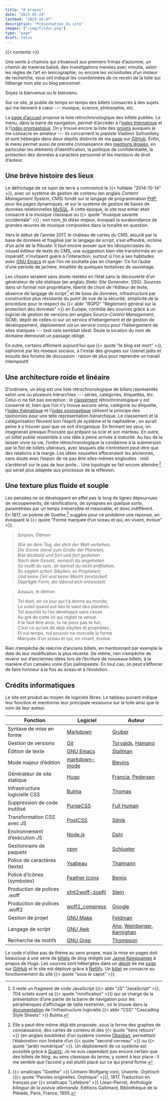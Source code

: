 ```yaml
---
title: "À propos"
date: "2023-05-24"
lastmod: "2023-10-07"
description: "Présentation du site"
images: ["/img/fisdur.png"]
type: "page"
draft: false
---
```


{{< contents >}}

Une sente à chamois qui s’évanouit aux premiers frimas d’automne, un chemin
de traverse balisé, des investigations menées avec minutie, selon les règles
de l’art en lexicographie, ou encore les vicissitudes d’un moteur de
recherche, vous ont indiqué les coordonnées de ce recoin de la toile qui
héberge mon site ou *blog* personnel.

Soyez la bienvenue ou le bienvenu.

Sur ce site, je publie de temps en temps des billets consacrés à des sujets
qui me tiennent à cœur --- musique, science, philosophie,&nbsp;etc.

La
[page d’accueil](/)
propose la liste rétrochronologique des billets publiés.
Le menu, dans la barre de navigation, permet d’accéder à
l’[index thématique](/sujets/)
et à
l’[index onomastique](/noms/).
On y trouve encore la liste des
[projets](/projets/)
auxquels je me consacre en amateur --- ils concernent le pianiste Vladimir
Sofronitsky et sont hébergés dans deux dépôts distincts de ma
[page](https://github.com/cscheen)
sur
[GitHub](https://github.com/).
Enfin, le menu permet aussi de prendre connaissance des
[mentions légales](/mentions-legales/),
en particulier les éléments d’identification, la politique de
confidentialité, la protection des données à caractère personnel et les
mentions de droit d’auteur.

## Une brève histoire des lieux

Le défrichage de ce lopin de terre a commencé le
{{< fulldate "2014-10-14" >}}, avec un système de gestion de contenu (en
anglais *Content Management System*, CMS) fondé sur le langage de
programmation
[PHP](https://www.php.net/),
pour les pages dynamiques, et sur le système de gestion de bases de données
relationnelles
[MySQL](https://www.mysql.com/).
À cette époque, le site tout entier était consacré à la musique classique ou
{{< quote "musique savante occidentale" >}}&#8239;; son nom, *fa dièse
majeur*, évoquait la surabondance de grandes œuvres de musique composées
dans la tonalité en question.

Vers le début de l’année&nbsp;2017, le château de cartes du CMS, alourdi par
la base de données et fragilisé par le langage de *script*, s’est effondré,
victime d’un acte de la flibuste.
Il faut encore avouer que les idiosyncrasies du nouvel éditeur de texte du
CMS, une suggestion bien vite transformée en un impératif, n’invitaient
guère à l’interaction, surtout si l’on a ses habitudes avec
[GNU Emacs](https://www.gnu.org/software/emacs/)
et que l’on ne souhaite pas en changer.
Ce fut l’aube d’une période de jachère, émaillée de quelques tentatives de
sauvetage.

Les choses seraient sans doute restées en l’état sans la découverte d’un
générateur de site statique (en anglais *Static Site Generator*, SSG).
Sources dans un format non propriétaire, liberté de choix de l’éditeur de
texte, absence de langage de *script*&#8239;[^JavaScript] et de base de
données, infrastructure par construction plus résistante du point de vue de
la sécurité, simplicité de la procédure pour le respect du
{{< abbr "RGPD" "Règlement général sur la protection des données" >}} en
Europe, contrôle des sources grâce à un logiciel de gestion de versions (en
anglais *Source-Control Management*, SCM), dépôt de celles-ci sur un service
d’hébergement et de gestion de développement, déploiement *via* un service
conçu pour l’hébergement de sites statiques --- tout cela semblait idéal.
Seule la location du nom de domaine demeurait un passage obligé.

En outre, certains affirment aujourd’hui que
{{< quote "le *blog* est mort" >}}, siphonné par les réseaux sociaux, à
l’instar des groupes sur Usenet jadis et ensuite des forums de
discussion&nbsp;: raison de plus pour reprendre un travail intempestif.

## Une architecture roide et linéaire

D’ordinaire, un *blog* est une liste rétrochronologique de billets
représentés selon une ou plusieurs hiérarchies --- séries, catégories,
étiquettes,&nbsp;etc.
Celui-ci ne fait pas exception&nbsp;: le
[classement](/)
rétrochronologique y est conservé et, bien que l’on n’y trouve aucune série,
catégorie ou étiquette,
l’[index thématique](/sujets/)
et
l’[index onomastique](/noms/)
utilisent le principe des taxinomies pour une telle représentation
hiérarchique.
Le classement et la catégorisation fleurent bon l’esprit de système et le
naphtalène&#8239;; on aurait peine à y trouver quoi que ce soit d’organique.
En fermant les yeux, on imaginerait presque Procuste qui prépare sa scie et
son marteau.
En outre, un billet publié ressemble à une idée à peine arrivée à maturité.
Au lieu de la laisser vivre sa vie, l’ordre rétrochronologique la condamne à
la submersion par le flot de billets ultérieurs, avec lesquels elle
n’entretient peut-être que des relations à la marge.
Les idées nouvelles effaceraient les anciennes, sans doute avec l’espoir de
ne pas être elles-mêmes englouties&nbsp;: midi s’arrêterait sur le pas de
leur porte...
Une topologie se fait encore attendre&#8239;[^Obsidian] qui serait plus
adaptée aux processus de la réflexion.

## Une texture plus fluide et souple

Les pensées ne se développent en effet pas le long de lignes dépourvues de
recoupements, de ramifications, de synapses en quelque sorte, paramétrées
par un temps irréversible et inexorable, et donc indifférent.
En&nbsp;1817, un poème de Goethe&#8239;[^Goethe] suggère pour ce problème
une réponse, en évoquant la
{{< quote "Forme marquée d’un sceau et qui, en vivant, évolue" >}}.

> *Δαιμων, Dämon*
>
> *Wie an dem Tag, der dich der Welt verliehen,<br>
> Die Sonne stand zum Gruße der Planeten,<br>
> Bist alsobald und fort und fort gediehen<br>
> Nach dem Gesetz, wonach du angetreten.<br>
> So mußt du sein, dir kannst du nicht entfliehen,<br>
> So sagten schon Sibyllen, so Propheten;<br>
> Und keine Zeit und keine Macht zerstückelt<br>
> Geprägte Form, die lebend sich entwickelt.*

> Δαιμων, le démon
>
> Tel était, en ce jour qui t’a donné au monde,<br>
> Le soleil quand eut lieu le salut des planètes.<br>
> Tel aussitôt tu t’es développé sans cesse<br>
> Au gré de cette loi qui réglait ta venue.<br>
> Il te faut être ainsi, tu ne peux pas te fuir,<br>
> C’est ce qu’ont dit déjà sibylles et prophètes&#8239;;<br>
> Et nul temps, nul pouvoir ne morcelle la forme<br>
> Marquée d’un sceau et qui, en vivant, évolue.

Rien n’empêche de réécrire d’anciens billets, en mentionnant par exemple la
date de leur modification la plus récente.
De même, rien n’empêche de revenir sur d’anciennes idées lors de l’écriture
de nouveaux billets, à la manière d’un camaïeu voire d’un palimpseste.
En tout cas, on peut s’efforcer de faire honneur à la fois au sceau et à
l’évolution.

## Crédits informatiques

Le site est produit au moyen de logiciels libres.
Le tableau suivant indique leur fonction et mentionne leur principale
ressource sur la toile ainsi que le nom de leur auteur.

Fonction | Logiciel | Auteur
---------|----------|-------
Syntaxe de mise en forme | [Markdown][] | [Gruber][]
Gestion de versions | [Git][] | [Torvalds][], [Hamano][]
Édition de texte | [GNU Emacs][] | [Stallman][]
Mode majeur d’édition | [markdown-mode][] | [Blevins][]
Générateur de site statique | [Hugo][] | [Francia][], [Pedersen][]
Infrastructure logicielle CSS | [Bulma][] | [Thomas][]
Suppression de code inutilisé | [PurgeCSS][] | [Full Human][]
Transformation CSS avec JS | [PostCSS][] | [Sitnik][]
Environnement d’exécution JS | [Node.js][] | [Dahl][]
Gestionnaire de paquets | [npm][] | [Schlueter][]
Police de caractères (texte) | [Ysabeau][] | [Thalmann][]
Police d’icônes (symboles) | [Feather Icons][] | [Bemis][]
Production de polices .woff | [sfnt2woff-zopfli][] | [Stein][]
Production de polices .woff2 | [woff2_compress][] | [Google][]
Gestion de projet | [GNU Make][] | [Feldman][]
Langage de *script* | [GNU Awk][] | [Aho][], [Weinberger][], [Kernighan][]
Recherche de motifs | [GNU Grep][] | [Thompson][]

[Markdown]: <https://daringfireball.net/projects/markdown/>
[Git]: <https://git-scm.com/>
[GNU Emacs]: <https://www.gnu.org/software/emacs/>
[markdown-mode]: <https://jblevins.org/projects/markdown-mode/>
[Hugo]: <https://gohugo.io/>
[Bulma]: <https://bulma.io/>
[PurgeCSS]: <https://purgecss.com/>
[PostCSS]: <https://postcss.org/>
[Node.js]: <https://nodejs.org/>
[npm]: <https://www.npmjs.com/>
[Ysabeau]: <https://github.com/CatharsisFonts/Ysabeau>
[Feather Icons]: <https://feathericons.com/>
[sfnt2woff-zopfli]: <https://github.com/bramstein/sfnt2woff-zopfli>
[woff2_compress]: <https://github.com/google/woff2>
[GNU Make]: <https://www.gnu.org/software/make/>
[GNU Awk]: <https://www.gnu.org/software/gawk/>
[GNU Grep]: <https://www.gnu.org/software/grep/>

[Gruber]: <https://daringfireball.net/>
[Torvalds]: <https://www.linuxfoundation.org/>
[Hamano]: <https://github.com/gitster>
[Stallman]: <https://stallman.org/>
[Blevins]: <https://jblevins.org/>
[Francia]: <https://spf13.com/>
[Pedersen]: <https://bep.is/en/>
[Thomas]: <https://jgthms.com/>
[Full Human]: <https://full-human.com/>
[Sitnik]: <https://sitnik.ru/en/>
[Dahl]: <https://tinyclouds.org/>
[Schlueter]: <https://izs.me/>
[Thalmann]: <https://www.myfonts.com/collections/catharsis-fonts-foundry>
[Bemis]: <https://colebemis.com/>
[Stein]: <http://www.bramstein.com/>
[Google]: <https://opensource.google/>
[Feldman]: <https://www.schmidtfutures.com/person/stuart-feldman/>
[Aho]: <http://www.cs.columbia.edu/~aho/>
[Weinberger]: <https://en.wikipedia.org/wiki/Peter_J._Weinberger>
[Kernighan]: <https://www.cs.princeton.edu/~bwk/>
[Thompson]: <https://en.wikipedia.org/wiki/Ken_Thompson>

Le code n’utilise pas de thème au sens propre, mais la mise en pages doit
beaucoup à une série de
[billets](https://pakstech.com/series/blog-with-hugo/)
de *blog* rédigés par
[Janne Kemppainen](https://pakstech.com/)
à propos de Hugo.
Les sources sont hébergées dans un
[dépôt](https://github.com/cscheen/fadiesemajeur)
de ma
[page](https://github.com/cscheen)
sur
[GitHub](https://github.com/)
et le site est déployé grâce à
[Netlify](https://www.netlify.com/).
Un
[billet](/billets/colophon/)
se consacre au fonctionnement du site {{< quote "sous le capot" >}}.

[^JavaScript]: Il reste un fragment de code JavaScript
({{< abbr "JS" "JavaScript" >}}, 704&nbsp;octets avant sa
{{< quote "minification" >}}) qui se charge de la présentation d’une partie
de la barre de navigation pour les périphériques d’affichage de taille
restreinte&#8239;; on le trouve dans la
[documentation](https://bulma.io/documentation/components/navbar/)
de l’infrastructure logicielle {{< abbr "CSS" "Cascading Style Sheets" >}}
Bulma.

[^Obsidian]: Elle a peut-être même déjà été proposée, sous la forme des
graphes de connaissance, des cartes de contenu et des
{{< quote "liens retours" >}} (en anglais *backlinks*) d’un système comme
[Obsidian](https://obsidian.md/),
permettant l’élaboration non linéaire d’un {{< quote "second cerveau" >}} ou
{{< quote "jardin numérique" >}}.
Un déploiement de ce système est possible grâce à
[Quartz](https://quartz.jzhao.xyz/).
Je ne suis cependant pas encore certain que des billets de *blog*, au sens
classique du terme, y soient à leur place&nbsp;: il me semble que l’accent y
est plutôt placé sur ce qui prend forme.

[^Goethe]: {{< smallcaps "Goethe" >}} (Johann Wolfgang von), *Urworte.
Orphisch* ({{< quote "Paroles originelles. Orphique" >}}), 1817.
Traduction en français par {{< smallcaps "Lefebvre" >}} (Jean-Pierre),
*Anthologie bilingue de la poésie allemande*.
Éditions Gallimard, Bibliothèque de la Pléiade, Paris, France, 1995.
